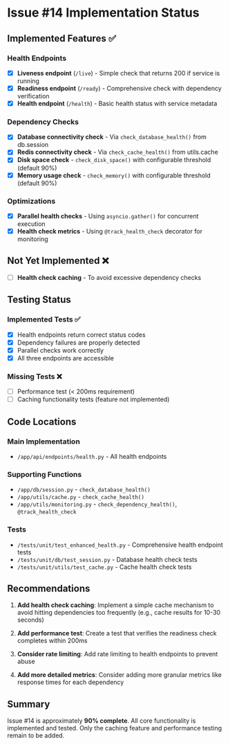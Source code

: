 # Issue #14 Implementation Status

## Implemented Features ✅

### Health Endpoints
- [x] **Liveness endpoint** (`/live`) - Simple check that returns 200 if service is running
- [x] **Readiness endpoint** (`/ready`) - Comprehensive check with dependency verification
- [x] **Health endpoint** (`/health`) - Basic health status with service metadata

### Dependency Checks
- [x] **Database connectivity check** - Via `check_database_health()` from db.session
- [x] **Redis connectivity check** - Via `check_cache_health()` from utils.cache
- [x] **Disk space check** - `check_disk_space()` with configurable threshold (default 90%)
- [x] **Memory usage check** - `check_memory()` with configurable threshold (default 90%)

### Optimizations
- [x] **Parallel health checks** - Using `asyncio.gather()` for concurrent execution
- [x] **Health check metrics** - Using `@track_health_check` decorator for monitoring

## Not Yet Implemented ❌
- [ ] **Health check caching** - To avoid excessive dependency checks

## Testing Status

### Implemented Tests ✅
- [x] Health endpoints return correct status codes
- [x] Dependency failures are properly detected
- [x] Parallel checks work correctly
- [x] All three endpoints are accessible

### Missing Tests ❌
- [ ] Performance test (< 200ms requirement)
- [ ] Caching functionality tests (feature not implemented)

## Code Locations

### Main Implementation
- `/app/api/endpoints/health.py` - All health endpoints

### Supporting Functions
- `/app/db/session.py` - `check_database_health()`
- `/app/utils/cache.py` - `check_cache_health()`
- `/app/utils/monitoring.py` - `check_dependency_health()`, `@track_health_check`

### Tests
- `/tests/unit/test_enhanced_health.py` - Comprehensive health endpoint tests
- `/tests/unit/db/test_session.py` - Database health check tests
- `/tests/unit/utils/test_cache.py` - Cache health check tests

## Recommendations

1. **Add health check caching**: Implement a simple cache mechanism to avoid hitting dependencies too frequently (e.g., cache results for 10-30 seconds)

2. **Add performance test**: Create a test that verifies the readiness check completes within 200ms

3. **Consider rate limiting**: Add rate limiting to health endpoints to prevent abuse

4. **Add more detailed metrics**: Consider adding more granular metrics like response times for each dependency

## Summary

Issue #14 is approximately **90% complete**. All core functionality is implemented and tested. Only the caching feature and performance testing remain to be added.
